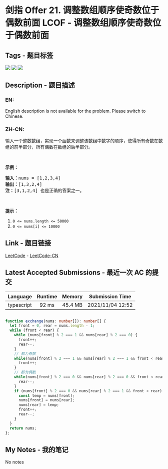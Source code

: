 
# 剑指 Offer 21. 调整数组顺序使奇数位于偶数前面 LCOF - 调整数组顺序使奇数位于偶数前面

## Tags - 题目标签

 <img src="https://img.shields.io/badge/Array-数组-blue.svg">   <img src="https://img.shields.io/badge/Two Pointers-双指针-blue.svg">   <img src="https://img.shields.io/badge/Sorting-排序-blue.svg">  


## Description - 题目描述

### EN:
<p>English description is not available for the problem. Please switch to Chinese.</p>


### ZH-CN:
<p>输入一个整数数组，实现一个函数来调整该数组中数字的顺序，使得所有奇数在数组的前半部分，所有偶数在数组的后半部分。</p>

<p>&nbsp;</p>

<p><strong>示例：</strong></p>

<pre>
<strong>输入：</strong>nums =&nbsp;[1,2,3,4]
<strong>输出：</strong>[1,3,2,4] 
<strong>注：</strong>[3,1,2,4] 也是正确的答案之一。</pre>

<p>&nbsp;</p>

<p><strong>提示：</strong></p>

<ol>
	<li><code>0 &lt;= nums.length &lt;= 50000</code></li>
	<li><code>0 &lt;= nums[i] &lt;= 10000</code></li>
</ol>



## Link - 题目链接

[LeetCode](https://leetcode.com/problems/diao-zheng-shu-zu-shun-xu-shi-qi-shu-wei-yu-ou-shu-qian-mian-lcof/description/)  -  [LeetCode-CN](https://leetcode-cn.com/problems/diao-zheng-shu-zu-shun-xu-shi-qi-shu-wei-yu-ou-shu-qian-mian-lcof/description/)
## Latest Accepted Submissions - 最近一次 AC 的提交


| Language | Runtime | Memory | Submission Time |
|:---:|:---:|:---:|:---:|
| typescript  | 92 ms | 45.4 MB | 2021/11/04 12:52 |

```typescript

function exchange(nums: number[]): number[] {
  let front = 0, rear = nums.length - 1;
  while (front < rear) {
    while (nums[front] % 2 === 1 && nums[rear] % 2 === 0) {
      front++;
      rear--;
    }
    // 都为奇数
    while(nums[front] % 2 === 1 && nums[rear] % 2 === 1 && front < rear) {
      front++;
    }
    // 都为偶数
    while(nums[front] % 2 === 0 && nums[rear] % 2 === 0 && front < rear) {
      rear--;
    }
    if (nums[front] % 2 === 0 && nums[rear] % 2 === 1 && front < rear) {
      const temp = nums[front];
      nums[front] = nums[rear];
      nums[rear] = temp;
      front++;
      rear--;
    }
  }
  return nums;
};

```
## My Notes - 我的笔记


No notes

